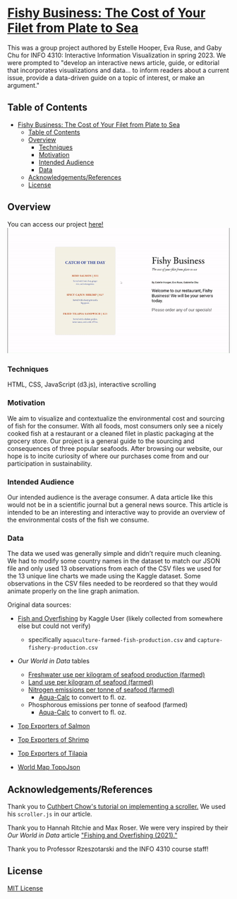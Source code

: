 # [Fishy Business: The Cost of Your Filet from Plate to Sea](https://gitstelle.github.io/info4310-fishy-business/)

This was a group project authored by Estelle Hooper, Eva Ruse, and Gaby Chu for INFO 4310: Interactive Information Visualization in spring 2023. We were prompted to "develop an interactive news article, guide, or editorial that incorporates visualizations and data... to inform readers about a current issue, provide a data-driven guide on a topic of interest, or make an argument."

## Table of Contents

- [Fishy Business: The Cost of Your Filet from Plate to Sea](#fishy-business-the-cost-of-your-filet-from-plate-to-sea)
  - [Table of Contents](#table-of-contents)
  - [Overview](#overview)
    - [Techniques](#techniques)
    - [Motivation](#motivation)
    - [Intended Audience](#intended-audience)
    - [Data](#data)
  - [Acknowledgements/References](#acknowledgementsreferences)
  - [License](#license)

## Overview

You can access our project [here!](https://gitstelle.github.io/info4310-fishy-business/)
![Demo](demo.gif)

### Techniques
HTML, CSS, JavaScript (d3.js), interactive scrolling

### Motivation
We aim to visualize and contextualize the environmental cost and sourcing of fish for the consumer. With all foods, most consumers only see a nicely cooked fish at a restaurant or a cleaned filet in plastic packaging at the grocery store. Our project is a general guide to the sourcing and consequences of three popular seafoods. After browsing our website, our hope is to incite curiosity of where our purchases come from and our participation in sustainability. 

### Intended Audience
Our intended audience is the average consumer. A data article like this would not be in a scientific journal but a general news source. This article is intended to be an interesting and
interactive way to provide an overview of the environmental costs of the fish we consume.

### Data
The data we used was generally simple and didn’t require much cleaning. We had to modify some country names in the dataset to match our JSON file and only used 13 observations from each of the CSV files we used for the 13 unique line charts we made using the Kaggle dataset. Some observations in the CSV files needed to be reordered so that they would animate properly on the line graph animation.

Original data sources:
- [Fish and Overfishing](https://www.kaggle.com/datasets/sergegeukjian/fish-and-overfishing) by Kaggle User (likely collected from somewhere else but could not verify)
  - specifically `aquaculture-farmed-fish-production.csv` and `capture-fishery-production.csv`

- *Our World in Data* tables
  - [Freshwater use per kilogram of seafood production (farmed)](https://ourworldindata.org/grapher/freshwater-use-seafood?tab=table&country=~Salmon+%28farmed%29)
  - [Land use per kilogram of seafood (farmed)](https://ourworldindata.org/grapher/land-use-seafood?tab=table&country=~Salmon+%28farmeTd%29)
  - [Nitrogen emissions per tonne of seafood (farmed)](https://ourworldindata.org/grapher/nitrogen-emissions-seafood?tab=table&country=~Salmon+%28farmed%29)
    - [Aqua-Calc](https://www.aqua-calc.com/) to convert to fl. oz.
  - Phosphorous emissions per tonne of seafood (farmed)
    - [Aqua-Calc](https://www.aqua-calc.com/) to convert to fl. oz.
- [Top Exporters of Salmon](https://www.statista.com/statistics/1294352/leading-worldwide-salmon-exporters-by-export-share/) 
- [Top Exporters of Shrimp](https://www.businesswire.com/news/home/20210430005311/en/Global-Shrimp-Market-Report-2021-2026-Production-Export-Import-Consumption-Countries-Species-Product-Form-Size-Value-Chain-Analysis-Forecasts---ResearchAndMarkets.com)
- [Top Exporters of Tilapia](https://www.researchandmarkets.com/reports/5317038/global-tilapia-market-forecast-by-production?utm_source=GNOM&utm_medium=PressRelease&utm_code=sbtklg&utm_campaign=1537348+-+Global+Tilapia+Market+Report+2021-202+with+Company+Analysis+of+Seatrade%2c+Atlantic+Capes+Fisheries%2c+Inc%2c+Atalanta+Corporation%2c+Ideal+Foods+Ltd%2c+Sea+Delights&utm_exec=chdo54prd)
- [World Map TopoJson](https://github.com/topojson/world-atlas)

## Acknowledgements/References

Thank you to [Cuthbert Chow's tutorial on implementing a scroller.](https://towardsdatascience.com/how-i-created-an-interactive-scrolling-visualisation-with-d3-js-and-how-you-can-too-e116372e2c73) We used his `scroller.js` in our article.

Thank you to Hannah Ritchie and Max Roser. We were very inspired by their *Our World in Data* article ["Fishing and Overfishing (2021)."](https://ourworldindata.org/fish-and-overfishing)

Thank you to Professor Rzeszotarski and the INFO 4310 course staff!

## License
[MIT License](https://opensource.org/license/mit/)